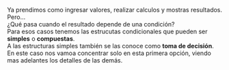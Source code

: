 Ya prendimos como ingresar valores, realizar calculos y mostras resultados.
Pero...<br>¿Qué pasa cuando el resultado depende de una condición?<br> Para esos casos tenemos las estrucutas condicionales que pueden ser **simples** o **compuestas**.<br> A las estructuras simples también se las conoce como **toma de decisión**.<br>
En este caso nos vamoa concentrar solo en esta primera opción, viendo mas adelantes los detalles de las demás.<br>


